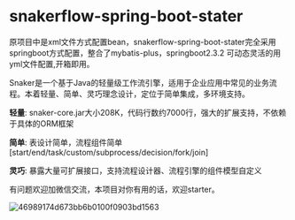 # snakerflow-spring-boot-stater

原项目中是xml文件方式配置bean，snakerflow-spring-boot-stater完全采用springboot方式配置，整合了mybatis-plus，springboot2.3.2
可动态灵活的用yml文件配置,开箱即用。

Snaker是一个基于Java的轻量级工作流引擎，适用于企业应用中常见的业务流程。本着轻量、简单、灵巧理念设计，定位于简单集成，多环境支持。

**轻量**: snaker-core.jar大小208K，代码行数约7000行，强大的扩展支持，不依赖于具体的ORM框架

**简单**: 表设计简单，流程组件简单[start/end/task/custom/subprocess/decision/fork/join]

**灵巧**: 暴露大量可扩展接口，支持流程设计器、流程引擎的组件模型自定义

有问题欢迎加微信交流，本项目对你有用的话，欢迎starter。

![46989174d673bb6b0100f0903bd1563](https://zc-notes.oss-cn-beijing.aliyuncs.com/46989174d673bb6b0100f0903bd1563.jpg)
